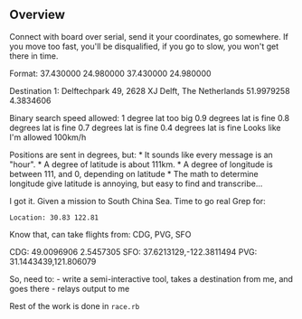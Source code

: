 
## Overview
Connect with board over serial, send it your coordinates, go somewhere. If you move too fast, you'll be disqualified, if you go to slow, you won't get there in time.

Format:
    37.430000   24.980000
    37.430000   24.980000

Destination 1:
    Delftechpark 49, 2628 XJ Delft, The Netherlands
    51.9979258  4.3834606

Binary search speed allowed:
    1 degree lat too big
    0.9 degrees lat is fine
    0.8 degrees lat is fine
    0.7 degrees lat is fine
    0.4 degrees lat is fine
    Looks like I'm allowed 100km/h

Positions are sent in degrees, but:
	* It sounds like every message is an "hour".
	* A degree of latitude is about 111km.
	* A degree of longitude is between 111, and 0, depending on latitude
	* The math to determine longitude give latitude is annoying, but easy to find and transcribe...

I got it. Given a mission to South China Sea. Time to go real
Grep for:
```
Location: 30.83 122.81
```
Know that, can take flights from:
    CDG, PVG, SFO

CDG: 49.0096906 2.5457305
SFO: 37.6213129,-122.3811494
PVG: 31.1443439,121.806079

So, need to:
    - write a semi-interactive tool, takes a destination from me, and goes there
    - relays output to me

Rest of the work is done in ``race.rb``

